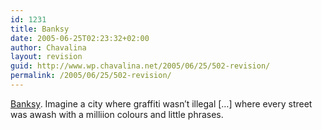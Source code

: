 ```yaml
---
id: 1231
title: Banksy
date: 2005-06-25T02:23:32+02:00
author: Chavalina
layout: revision
guid: http://www.wp.chavalina.net/2005/06/25/502-revision/
permalink: /2005/06/25/502-revision/
---
```

<a href="http://www.banksy.co.uk" target="_blank">Banksy</a>. Imagine a city where graffiti wasn&prime;t illegal […] where every street was awash with a milliion colours and little phrases.